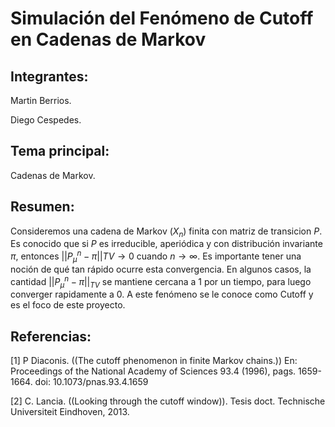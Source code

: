# Simulación del Fenómeno de Cutoff en Cadenas de Markov

## Integrantes:

Martin Berrios.

Diego Cespedes.

## Tema principal:

Cadenas de Markov.

## Resumen:

Consideremos una cadena de Markov $(X_n)$ finita con matriz de transicion $P$. Es conocido que si $P$ es irreducible, aperiódica y con distribución invariante $\pi$, entonces $||P_{\mu}^n − \pi||{TV} \to 0$ cuando $n \to \infty$. Es importante tener una noción de qué tan rápido ocurre esta convergencia. En algunos casos, la cantidad $||P_{\mu}^n −\pi||_{TV}$ se mantiene cercana a 1 por un tiempo, para luego converger rapidamente a 0. A este fenómeno se le conoce como Cutoff y es el foco de este proyecto.

## Referencias:

[1] P Diaconis. ((The cutoff phenomenon in finite Markov chains.)) En: Proceedings of the National Academy of Sciences 93.4 (1996), pags. 1659-1664. doi: 10.1073/pnas.93.4.1659

[2] C. Lancia. ((Looking through the cutoff window)). Tesis doct. Technische Universiteit Eindhoven, 2013.
